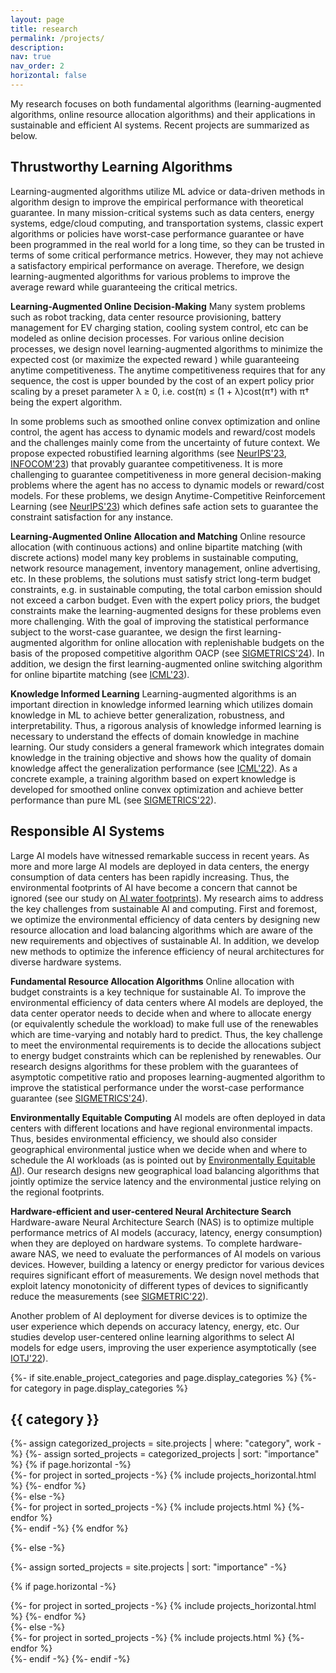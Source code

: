 ```yaml
---
layout: page
title: research
permalink: /projects/
description: 
nav: true
nav_order: 2
horizontal: false
---
```


My research focuses on both fundamental algorithms (learning-augmented algorithms, online resource allocation algorithms) and their applications in sustainable and efficient AI systems. Recent projects are summarized as below.

## Thrustworthy Learning Algorithms ##
Learning-augmented algorithms utilize ML advice or
data-driven methods in algorithm design to improve the empirical performance with theoretical guarantee. In many mission-critical systems such as data centers, energy systems, edge/cloud computing,
and transportation systems, classic expert
algorithms or policies have worst-case performance
guarantee or have been programmed in the real world for a
long time, so they can be trusted in terms of some critical
performance metrics. However, they may not achieve a satisfactory empirical performance on average. 
Therefore, we design learning-augmented algorithms for various problems to improve the average reward while guaranteeing the critical metrics.

**Learning-Augmented Online Decision-Making** 
Many system problems such as robot tracking, data center resource provisioning, battery management for EV charging station, cooling system control, etc can be modeled as online decision processes. For various online decision processes, we design novel learning-augmented algorithms to minimize the expected cost (or maximize the expected reward ) while guaranteeing anytime competitiveness. The anytime competitiveness requires that for any sequence, the cost is upper bounded by the cost of an expert policy prior scaling by a preset parameter λ ≥ 0, i.e. cost(π) ≤ (1 + λ)cost(π†) with π† being the expert algorithm. 

In some problems such as smoothed online convex optimization and online control, the agent has access to dynamic models and reward/cost models and the challenges mainly come from the uncertainty of future context. We propose expected robustified learning algorithms (see [NeurIPS'23](https://arxiv.org/pdf/2310.20098.pdf), [INFOCOM'23](https://arxiv.org/abs/2305.00677)) that provably guarantee competitiveness. It is more challenging to guarantee competitiveness in more general decision-making problems where the agent has no access to dynamic models or reward/cost models. For these problems, we design Anytime-Competitive Reinforcement Learning (see [NeurIPS'23](https://arxiv.org/pdf/2311.01568.pdf)) which defines safe action sets to guarantee the constraint satisfaction for any instance. 

**Learning-Augmented Online Allocation and Matching**
Online resource allocation (with continuous actions) and online bipartite matching (with discrete actions) model many key problems in sustainable computing, network resource management, inventory management, online advertising, etc. In these problems, the solutions must satisfy strict long-term budget constraints, e.g. in sustainable computing, the total carbon emission should not exceed a carbon budget. 
Even with the expert policy priors, the budget constraints make the learning-augmented designs for these problems even more challenging. With the goal of improving the statistical performance subject to the worst-case guarantee, we design the first learning-augmented algorithm for online allocation with replenishable budgets on the basis of the proposed competitive algorithm OACP (see [SIGMETRICS'24](https://drive.google.com/file/d/1XscszklITzTUpR83hbU2agudw9uAiEoL/view)). In addition, we design the first learning-augmented online switching algorithm for online bipartite matching (see [ICML'23](https://jianyiyang-ai.github.io/publications/)). 

**Knowledge Informed Learning**
Learning-augmented algorithms is an important direction in knowledge informed learning which utilizes domain knowledge in ML to achieve better generalization, robustness, and interpretability. Thus, a rigorous analysis of knowledge informed learning is necessary to understand the effects of domain knowledge in machine learning. Our study considers a general framework which integrates domain knowledge in the training objective and shows how the quality of domain knowledge affect the generalization performance (see [ICML'22](https://proceedings.mlr.press/v162/yang22l/yang22l.pdf)). As a concrete example, a training algorithm based on expert knowledge is developed for smoothed online convex optimization and achieve better performance than pure ML (see [SIGMETRICS'22](https://arxiv.org/pdf/2204.08572.pdf)).



## Responsible AI Systems ##
Large AI models have witnessed remarkable success in recent years. As more and more large AI models are deployed in data centers, the energy consumption of data centers has been rapidly increasing. Thus, the environmental footprints of AI have become a concern that cannot be ignored (see our study on [AI water footprints](https://arxiv.org/pdf/2304.03271.pdf)). My research aims to address the key challenges from sustainable AI and computing. First and foremost, we optimize the environmental efficiency of data centers by designing new resource allocation and load balancing algorithms which are aware of the new requirements and objectives of sustainable AI. In addition, we develop new methods to optimize the inference efficiency of neural architectures for diverse hardware systems.


**Fundamental Resource Allocation Algorithms**
Online allocation with budget constraints is a key technique for sustainable AI. To improve the environmental efficiency of data centers where AI models are deployed, the data center operator needs to decide when and where to allocate energy (or equivalently schedule the workload) to make full use of the renewables which are time-varying and notably hard to predict.  Thus, the key challenge to meet the environmental requirements is to decide the allocations subject to energy budget constraints which can be replenished by renewables. Our research designs algorithms for these problem with the guarantees of asymptotic competitive ratio and proposes learning-augmented algorithm to improve the statistical performance under the worst-case performance guarantee (see [SIGMETRICS'24](https://drive.google.com/file/d/1XscszklITzTUpR83hbU2agudw9uAiEoL/view)).

**Environmentally Equitable Computing**
AI models are often deployed in data centers with different locations and have regional environmental impacts. Thus, besides environmental efficiency, we should also consider geographical environmental justice when we decide when and where to schedule the AI workloads (as is pointed out by [Environmentally Equitable AI](https://arxiv.org/abs/2307.05494)).  Our research designs new geographical load balancing algorithms that jointly optimize the service latency and the environmental justice relying on the regional footprints. 

**Hardware-efficient and user-centered Neural Architecture Search**
Hardware-aware Neural Architecture Search (NAS) is to optimize multiple performance metrics of AI models (accuracy, latency, energy consumption) when they are deployed on hardware systems. To complete hardware-aware NAS, we need to evaluate the performances of AI models on various devices. However, building a latency or energy predictor for various devices requires significant effort of measurements. We design novel methods that exploit latency monotonicity of different types of devices to significantly reduce the measurements (see [SIGMETRIC'22](https://arxiv.org/pdf/2111.01203.pdf)).

Another problem of AI deployment for diverse devices is to optimize the user experience which depends on accuracy latency, energy, etc. Our studies develop user-centered online learning algorithms to select AI models for edge users, improving the user experience asymptotically (see [IOTJ'22](https://ieeexplore.ieee.org/abstract/document/9795664?casa_token=otBMbLQqXpUAAAAA:PqGO6w8ybjy6qLhEF1qLbA4DPLwJe4cnNGvBLFnxFL3H8TP9TlGHgpwO0FJyx7zm8nPDs_OWsI0)).

<!-- pages/projects.md -->
<div class="projects">
{%- if site.enable_project_categories and page.display_categories %}
  <!-- Display categorized projects -->
  {%- for category in page.display_categories %}
  <h2 class="category">{{ category }}</h2>
  {%- assign categorized_projects = site.projects | where: "category", work -%}
  {%- assign sorted_projects = categorized_projects | sort: "importance" %}
  <!-- Generate cards for each project -->
  {% if page.horizontal -%}
  <div class="container">
    <div class="row row-cols-2">
    {%- for project in sorted_projects -%}
      {% include projects_horizontal.html %}
    {%- endfor %}
    </div>
  </div>
  {%- else -%}
  <div class="grid">
    {%- for project in sorted_projects -%}
      {% include projects.html %}
    {%- endfor %}
  </div>
  {%- endif -%}
  {% endfor %}

{%- else -%}
<!-- Display projects without categories -->
  {%- assign sorted_projects = site.projects | sort: "importance" -%}
  <!-- Generate cards for each project -->
  {% if page.horizontal -%}
  <div class="container">
    <div class="row row-cols-2">
    {%- for project in sorted_projects -%}
      {% include projects_horizontal.html %}
    {%- endfor %}
    </div>
  </div>
  {%- else -%}
  <div class="grid">
    {%- for project in sorted_projects -%}
      {% include projects.html %}
    {%- endfor %}
  </div>
  {%- endif -%}
{%- endif -%}
</div>
